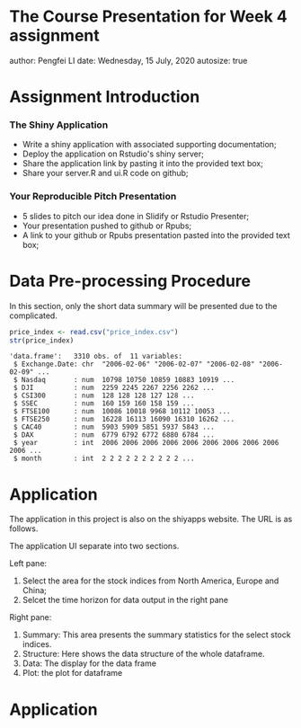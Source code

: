 The Course Presentation for Week 4 assignment
========================================================
author: Pengfei LI
date: Wednesday, 15 July, 2020
autosize: true

Assignment Introduction
========================================================

### **The Shiny Application**
* Write a shiny application with associated supporting documentation;
* Deploy the application on Rstudio's shiny server;
* Share the application link by pasting it into the provided text box;
* Share your server.R and ui.R code on github;

### **Your Reproducible Pitch Presentation**
* 5 slides to pitch our idea done in Slidify or Rstudio Presenter;
* Your presentation pushed to github or Rpubs;
* A link to your github or Rpubs presentation pasted into the provided text box;


Data Pre-processing Procedure
========================================================
In this section, only the short data summary will be presented due to the complicated.

```r
price_index <- read.csv("price_index.csv")
str(price_index)
```

```
'data.frame':	3310 obs. of  11 variables:
 $ Exchange.Date: chr  "2006-02-06" "2006-02-07" "2006-02-08" "2006-02-09" ...
 $ Nasdaq       : num  10798 10750 10859 10883 10919 ...
 $ DJI          : num  2259 2245 2267 2256 2262 ...
 $ CSI300       : num  128 128 128 127 128 ...
 $ SSEC         : num  160 159 160 158 159 ...
 $ FTSE100      : num  10086 10018 9968 10112 10053 ...
 $ FTSE250      : num  16228 16113 16090 16310 16262 ...
 $ CAC40        : num  5903 5909 5851 5937 5843 ...
 $ DAX          : num  6779 6792 6772 6880 6784 ...
 $ year         : int  2006 2006 2006 2006 2006 2006 2006 2006 2006 2006 ...
 $ month        : int  2 2 2 2 2 2 2 2 2 2 ...
```

Application
========================================================
The application in this project is also on the shiyapps website. The URL is as follows.

The application UI separate into two sections.

Left pane:

1. Select the area for the stock indices from North America, Europe and China;
2. Selcet the time horizon for data output in the right pane

Right pane:

1. Summary: This area presents the summary statistics for the select stock indices.
2. Structure: Here shows the data structure of the whole dataframe.
3. Data: The display for the data frame
4. Plot: the plot for dataframe


Application
========================================================
